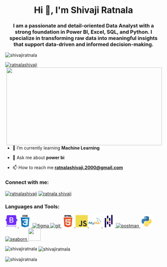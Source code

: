 
<h1 align="center">Hi 👋, I'm Shivaji Ratnala </h1>
<h3 align="center">I am a passionate and detail-oriented Data Analyst with a strong foundation in Power BI, Excel, SQL, and Python. I specialize in transforming raw data into meaningful insights that support data-driven and informed decision-making. </h3>

<p align="left"> <img src="https://komarev.com/ghpvc/?username=shivajiratnala&label=Profile%20views&color=0e75b6&style=flat" alt="shivajiratnala" /> </p>

<p align="left"> <a href="https://twitter.com/ratnalashivaji" target="blank"><img src="https://img.shields.io/twitter/follow/ratnalashivaji?logo=twitter&style=for-the-badge" alt="ratnalashivaji" /></a> <img align = 'right' height = '250' width = '500' src = 'https://static.wixstatic.com/media/c7f13e_eca8b5e5b362419ba44efe48d2b36535~mv2.gif'></p>

- 🌱 I’m currently learning **Machine Learning**

- 💬 Ask me about **power bi**

- 📫 How to reach me **ratnalashivaji.2000@gmail.com**

<h3 align="left">Connect with me:</h3>
<p align="left">
<a href="https://twitter.com/ratnalashivaji" target="blank"><img align="center" src="https://raw.githubusercontent.com/rahuldkjain/github-profile-readme-generator/master/src/images/icons/Social/twitter.svg" alt="ratnalashivaji" height="30" width="40" /></a>
<a href="https://linkedin.com/in/ratnala shivaji" target="blank"><img align="center" src="https://raw.githubusercontent.com/rahuldkjain/github-profile-readme-generator/master/src/images/icons/Social/linked-in-alt.svg" alt="ratnala shivaji" height="30" width="40" /></a>
</p>

<h3 align="left">Languages and Tools:</h3>
<p align="left"> <a href="https://getbootstrap.com" target="_blank" rel="noreferrer"> <img src="https://raw.githubusercontent.com/devicons/devicon/master/icons/bootstrap/bootstrap-plain-wordmark.svg" alt="bootstrap" width="40" height="40"/> </a> <a href="https://www.w3schools.com/css/" target="_blank" rel="noreferrer"> <img src="https://raw.githubusercontent.com/devicons/devicon/master/icons/css3/css3-original-wordmark.svg" alt="css3" width="40" height="40"/> </a> <a href="https://www.figma.com/" target="_blank" rel="noreferrer"> <img src="https://www.vectorlogo.zone/logos/figma/figma-icon.svg" alt="figma" width="40" height="40"/> </a> <a href="https://git-scm.com/" target="_blank" rel="noreferrer"> <img src="https://www.vectorlogo.zone/logos/git-scm/git-scm-icon.svg" alt="git" width="40" height="40"/> </a> <a href="https://www.w3.org/html/" target="_blank" rel="noreferrer"> <img src="https://raw.githubusercontent.com/devicons/devicon/master/icons/html5/html5-original-wordmark.svg" alt="html5" width="40" height="40"/> </a> <a href="https://developer.mozilla.org/en-US/docs/Web/JavaScript" target="_blank" rel="noreferrer"> <img src="https://raw.githubusercontent.com/devicons/devicon/master/icons/javascript/javascript-original.svg" alt="javascript" width="40" height="40"/> </a> <a href="https://www.mysql.com/" target="_blank" rel="noreferrer"> <img src="https://raw.githubusercontent.com/devicons/devicon/master/icons/mysql/mysql-original-wordmark.svg" alt="mysql" width="40" height="40"/> </a> <a href="https://pandas.pydata.org/" target="_blank" rel="noreferrer"> <img src="https://raw.githubusercontent.com/devicons/devicon/2ae2a900d2f041da66e950e4d48052658d850630/icons/pandas/pandas-original.svg" alt="pandas" width="40" height="40"/> </a> <a href="https://postman.com" target="_blank" rel="noreferrer"> <img src="https://www.vectorlogo.zone/logos/getpostman/getpostman-icon.svg" alt="postman" width="40" height="40"/> </a> <a href="https://www.python.org" target="_blank" rel="noreferrer"> <img src="https://raw.githubusercontent.com/devicons/devicon/master/icons/python/python-original.svg" alt="python" width="40" height="40"/> </a> <a href="https://seaborn.pydata.org/" target="_blank" rel="noreferrer"> <img src="https://seaborn.pydata.org/_images/logo-mark-lightbg.svg" alt="seaborn" width="40" height="40"/> </a> <img height = '40' width = '40' src = 'https://excelbiacademy.com/wp-content/uploads/2021/10/power-bi-animated-sq.gif'></p>

<p><img align="left" src="https://github-readme-stats.vercel.app/api/top-langs?username=shivajiratnala&show_icons=true&locale=en&layout=compact" alt="shivajiratnala" /></p>

<p>&nbsp;<img align="center" src="https://github-readme-stats.vercel.app/api?username=shivajiratnala&show_icons=true&locale=en" alt="shivajiratnala" /></p>

<p><img align="center" src="https://github-readme-streak-stats.herokuapp.com/?user=shivajiratnala&" alt="shivajiratnala" /></p>
